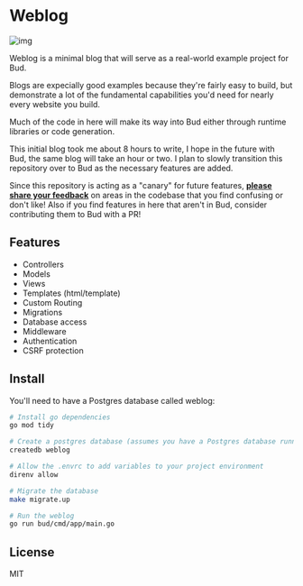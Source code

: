 # Weblog

![img](https://cln.sh/wugjnghoVh5ytuqq8xXn/download)

Weblog is a minimal blog that will serve as a real-world example project for Bud.

Blogs are expecially good examples because they're fairly easy to build, but demonstrate a lot of the fundamental capabilities you'd need for nearly every website you build.

Much of the code in here will make its way into Bud either through runtime libraries or code generation.

This initial blog took me about 8 hours to write, I hope in the future with Bud, the same blog will take an hour or two. I plan to slowly transition this repository over to Bud as the necessary features are added.

Since this repository is acting as a "canary" for future features, **[please share your feedback](https://github.com/livebud/weblog/issues/new)** on areas in the codebase that you find confusing or don't like! Also if you find features in here that aren't in Bud, consider contributing them to Bud with a PR!

## Features

- Controllers
- Models
- Views
- Templates (html/template)
- Custom Routing
- Migrations
- Database access
- Middleware
- Authentication
- CSRF protection

## Install

You'll need to have a Postgres database called weblog:

```sh
# Install go dependencies
go mod tidy

# Create a postgres database (assumes you have a Postgres database running)
createdb weblog

# Allow the .envrc to add variables to your project environment
direnv allow

# Migrate the database
make migrate.up

# Run the weblog
go run bud/cmd/app/main.go
```

## License

MIT
